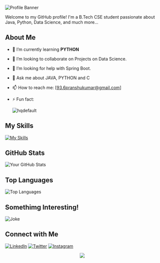 

![Profile Banner](https://github.com/user-attachments/assets/561cc538-1d4b-47bd-8287-d1b479981a27)



Welcome to my GitHub profile! I'm a B.Tech CSE student passionate about Java, Python, Data Science, and much more...


## About Me


- 🌱 I’m currently learning **PYTHON**
- 👯 I’m looking to collaborate on Projects on Data Science. 
- 🤔 I’m looking for help with Spring Boot.
- 💬 Ask me about JAVA, PYTHON and C
- 📫 How to reach me: [93.6pranshukumar@gmail.com]
- ⚡ Fun fact:
  
  ![hqdefault](https://github.com/user-attachments/assets/7430f6c9-e1fc-4d3f-921c-f025cd48eb4b)



## My Skills


[![My Skills](https://skillicons.dev/icons?i=js,html,css,tailwind,java,cpp,c,bootstrap,sklearn,replit,py,opencv,mysql,mongodb,github,git,cmake,vercel,flask,fastapi,sqlite)](https://skillicons.dev)





## GitHub Stats

![Your GitHub Stats](https://github-readme-stats.vercel.app/api?username=Pranshu936&show_icons=true&theme=radical)



## Top Languages

![Top Languages](https://github-readme-stats.vercel.app/api/top-langs/?username=Pranshu936&layout=compact&theme=radical)



<!--
## Projects

### [Project 1](https://github.com/your-username/project-1)
A brief description of what this project does and its purpose.

### [Project 2](https://github.com/your-username/project-2)
A brief description of what this project does and its purpose.

### [Project 3](https://github.com/your-username/project-3)
A brief description of what this project does and its purpose.
-->





## Somethimg Interesting!
![Joke](https://readme-jokes.vercel.app/api)

## Connect with Me

 [![Linkedln](https://skillicons.dev/icons?i=linkedin)](https://www.linkedin.com/in/pranshu-kumar-741275264/)   [![Twitter](https://skillicons.dev/icons?i=twitter)](https://x.com/Pranshukum30487)
 [![Instagram](https://skillicons.dev/icons?i=instagram)](https://www.instagram.com/pranshukumar_07/)

<p align="center">
     <img src="https://capsule-render.vercel.app/api?type=waving&color=gradient&height=100&section=footer"/>
</p>
